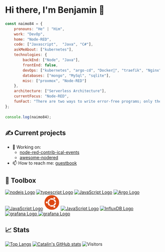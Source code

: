 # Hi there, I'm Benjamin 👋 

```javascript
const naimo84 = {
    pronouns: "He" | "Him",
    work: "DevOp",
    home: "Node-RED",
    code: ["Javascript",  "Java", "C#"],
    askMeAbout: ["kubernetes"],
    technologies: {
        backEnd: ["Node", "Java"],
        frontEnd: false,             
        devOps: ["kubernetes", "argo-cd", "Docker🐳", "traefik", "Nginx", "grafana", "influx"],
        databases: ["mongo", "MySql", "sqlite"],
        misc: ["proxmox", "Node-RED"]
    },
    architecture: ["Serverless Architecture"],
    currentFocus: "Node-RED",
    funFact: "There are two ways to write error-free programs; only the third one works"
};

console.log(naimo84);
```

## ✍️ Current projects

- 🔭 Working on:
    - [node-red-contrib-ical-events](https://github.com/naimo84/node-red-contrib-ical-events) 
    - [awesome-nodered](https://github.com/naimo84/awesome-nodered) 
- 📫 How to reach me: [guestbook](https://github.com/naimo84/naimo84/discussions/categories/guestbook)  


## 🧰 Toolbox

<a href="https://nodejs.dev/"><img src="https://cdn.worldvectorlogo.com/logos/nodejs-1.svg" alt="nodejs Logo" width="50" height="50"/></a> 
<a href="https://www.typescriptlang.org/"><img src="https://cdn.worldvectorlogo.com/logos/typescript.svg" alt="typescript Logo" width="50" height="50"/></a> 
<a href="https://nodered.org"><img src="https://cdn.worldvectorlogo.com/logos/node-red-1.svg" alt="JavaScript Logo" width="50" height="50"/></a> 
<a href="https://argoproj.github.io/cd/"><img src="https://cncf-branding.netlify.app/img/projects/argo/icon/color/argo-icon-color.svg" alt="Argo Logo" width="50" height="50"/> </a> 
<a href="https://code.visualstudio.com/"><img src="https://cdn.worldvectorlogo.com/logos/visual-studio-code-1.svg" alt="JavaScript Logo" width="50" height="50"/></a> 
<a href="https://ubuntu.com/download"><img src="https://raw.githubusercontent.com/devicons/devicon/master/icons/ubuntu/ubuntu-plain.svg" alt="JavaScript Logo" width="50" height="50"/></a> 
<a href="https://kubernetes.io"><img src="https://cdn.worldvectorlogo.com/logos/kubernets.svg" alt="JavaScript Logo" width="50" height="50"/></a> 
<a href="https://www.influxdata.com/"><img src="https://influxdata.github.io/branding/img/downloads/influxdata-logo--symbol--pool.svg" alt="InfluxDB Logo" width="50" height="50"/> </a> 
<a href="https://www.grafana.com/"><img src="https://cdn.worldvectorlogo.com/logos/grafana.svg" alt="grafana Logo" width="50" height="50"/> </a> 
<a href="https://www.proxmox.com/"><img src="https://www.proxmox.com/images/proxmox/proxmox-logo-color-stacked.png" alt="grafana Logo" width="50" height="50"/></a>

## &#x1f4c8; Stats

[![Top Langs](https://github-readme-stats-naimo84.vercel.app/api/top-langs/?username=naimo84&hide=html,Visual%20Basic%20.NET)](https://github.com/anuraghazra/github-readme-stats)
[![Catalin's GitHub stats](https://github-readme-stats-naimo84.vercel.app/api?username=naimo84&show_icons=true&include_all_commits=true&count_private=true)](https://github.com/anuraghazra/github-readme-stats)
![Visitors](https://visitor-badge.glitch.me/badge?page_id=naimo84.visitor-badge)
